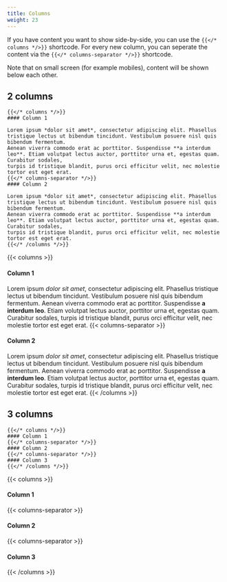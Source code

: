 ```yaml
---
title: Columns
weight: 23
---
```


If you have content you want to show side-by-side, you can use the `{{</* columns */>}}` shortcode.
For every new column, you can seperate the content via the `{{</* columns-separator */>}}` shortcode.

Note that on small screen (for example mobiles), content will be shown below each other.

## 2 columns

```
{{</* columns */>}}
#### Column 1

Lorem ipsum *dolor sit amet*, consectetur adipiscing elit. Phasellus tristique lectus ut bibendum tincidunt. Vestibulum posuere nisl quis bibendum fermentum.
Aenean viverra commodo erat ac porttitor. Suspendisse **a interdum leo**. Etiam volutpat lectus auctor, porttitor urna et, egestas quam. Curabitur sodales,
turpis id tristique blandit, purus orci efficitur velit, nec molestie tortor est eget erat.
{{</* columns-separator */>}}
#### Column 2

Lorem ipsum *dolor sit amet*, consectetur adipiscing elit. Phasellus tristique lectus ut bibendum tincidunt. Vestibulum posuere nisl quis bibendum fermentum.
Aenean viverra commodo erat ac porttitor. Suspendisse **a interdum leo**. Etiam volutpat lectus auctor, porttitor urna et, egestas quam. Curabitur sodales,
turpis id tristique blandit, purus orci efficitur velit, nec molestie tortor est eget erat.
{{</* /columns */>}}
```

{{< columns >}}
#### Column 1

Lorem ipsum *dolor sit amet*, consectetur adipiscing elit. Phasellus tristique lectus ut bibendum tincidunt. Vestibulum posuere nisl quis bibendum fermentum.
Aenean viverra commodo erat ac porttitor. Suspendisse **a interdum leo**. Etiam volutpat lectus auctor, porttitor urna et, egestas quam. Curabitur sodales,
turpis id tristique blandit, purus orci efficitur velit, nec molestie tortor est eget erat.
{{< columns-separator >}}
#### Column 2

Lorem ipsum *dolor sit amet*, consectetur adipiscing elit. Phasellus tristique lectus ut bibendum tincidunt. Vestibulum posuere nisl quis bibendum fermentum.
Aenean viverra commodo erat ac porttitor. Suspendisse **a interdum leo**. Etiam volutpat lectus auctor, porttitor urna et, egestas quam. Curabitur sodales,
turpis id tristique blandit, purus orci efficitur velit, nec molestie tortor est eget erat.
{{< /columns >}}

## 3 columns

```
{{</* columns */>}}
#### Column 1
{{</* columns-separator */>}}
#### Column 2
{{</* columns-separator */>}}
#### Column 3
{{</* /columns */>}}
```

{{< columns >}}
#### Column 1
{{< columns-separator >}}
#### Column 2
{{< columns-separator >}}
#### Column 3
{{< /columns >}}
